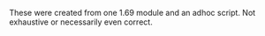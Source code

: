  These were created from one 1.69 module and an adhoc script.  Not exhaustive or necessarily even correct.
